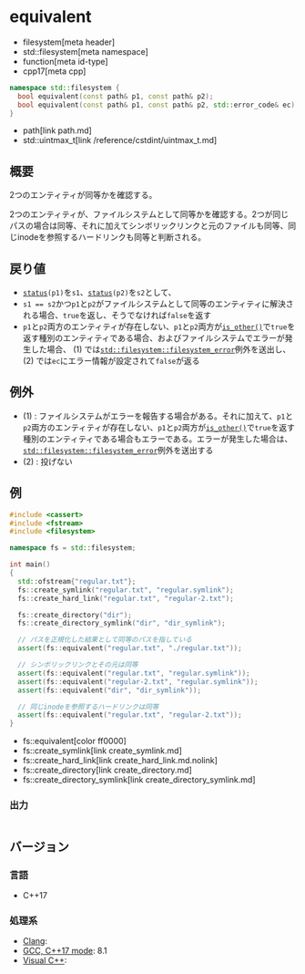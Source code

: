 # equivalent
* filesystem[meta header]
* std::filesystem[meta namespace]
* function[meta id-type]
* cpp17[meta cpp]

```cpp
namespace std::filesystem {
  bool equivalent(const path& p1, const path& p2);                               // (1)
  bool equivalent(const path& p1, const path& p2, std::error_code& ec) noexcept; // (2)
}
```
* path[link path.md]
* std::uintmax_t[link /reference/cstdint/uintmax_t.md]

## 概要
2つのエンティティが同等かを確認する。

2つのエンティティが、ファイルシステムとして同等かを確認する。2つが同じパスの場合は同等、それに加えてシンボリックリンクと元のファイルも同等、同じinodeを参照するハードリンクも同等と判断される。


## 戻り値
- [`status`](status.md)`(p1)`を`s1`、[`status`](status.md)`(p2)`を`s2`として、
- `s1 == s2`かつ`p1`と`p2`がファイルシステムとして同等のエンティティに解決される場合、`true`を返し、そうでなければ`false`を返す
- `p1`と`p2`両方のエンティティが存在しない、`p1`と`p2`両方が[`is_other()`](is_other.md)で`true`を返す種別のエンティティである場合、およびファイルシステムでエラーが発生した場合、 (1) では[`std::filesystem::filesystem_error`](filesystem_error.md)例外を送出し、 (2) では`ec`にエラー情報が設定されて`false`が返る


## 例外
- (1) : ファイルシステムがエラーを報告する場合がある。それに加えて、`p1`と`p2`両方のエンティティが存在しない、`p1`と`p2`両方が[`is_other()`](is_other.md)で`true`を返す種別のエンティティである場合もエラーである。エラーが発生した場合は、[`std::filesystem::filesystem_error`](filesystem_error.md)例外を送出する
- (2) : 投げない


## 例
```cpp example
#include <cassert>
#include <fstream>
#include <filesystem>

namespace fs = std::filesystem;

int main()
{
  std::ofstream{"regular.txt"};
  fs::create_symlink("regular.txt", "regular.symlink");
  fs::create_hard_link("regular.txt", "regular-2.txt");

  fs::create_directory("dir");
  fs::create_directory_symlink("dir", "dir_symlink");

  // パスを正規化した結果として同等のパスを指している
  assert(fs::equivalent("regular.txt", "./regular.txt"));

  // シンボリックリンクとその元は同等
  assert(fs::equivalent("regular.txt", "regular.symlink"));
  assert(fs::equivalent("regular-2.txt", "regular.symlink"));
  assert(fs::equivalent("dir", "dir_symlink"));

  // 同じinodeを参照するハードリンクは同等
  assert(fs::equivalent("regular.txt", "regular-2.txt"));
}
```
* fs::equivalent[color ff0000]
* fs::create_symlink[link create_symlink.md]
* fs::create_hard_link[link create_hard_link.md.nolink]
* fs::create_directory[link create_directory.md]
* fs::create_directory_symlink[link create_directory_symlink.md]

### 出力
```
```

## バージョン
### 言語
- C++17

### 処理系
- [Clang](/implementation.md#clang):
- [GCC, C++17 mode](/implementation.md#gcc): 8.1
- [Visual C++](/implementation.md#visual_cpp):
